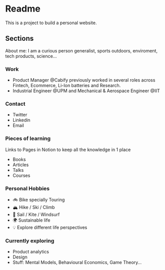 # Readme
This is a project to build a personal website.

## Sections

About me: I am a curious person generalist, sports outdoors, enviroment, tech products, science...

### Work
* Product Manager @Cabify previously worked in several roles across Fintech, Ecommerce, Li-Ion batteries and Research.
* Industrial Engineer @UPM and Mechanical & Aerospace Engineer @IIT

### Contact
* Twitter
* Linkedin
* Email

### Pieces of learning
Links to Pages in Notion to keep all the knowledge in 1 place
* Books
* Articles
* Talks
* Courses

### Personal Hobbies
* 🚲 Bike specially Touring
* 🏔 Hike / Ski / Climb
* 🌊 Sail / Kite / Windsurf
* 🌍 Sustainable life
* 💡 Explore different life perspectives


### Currently exploring
* Product analytics
* Design
* Stuff: Mental Models, Behavioural Economics, Game Theory...
